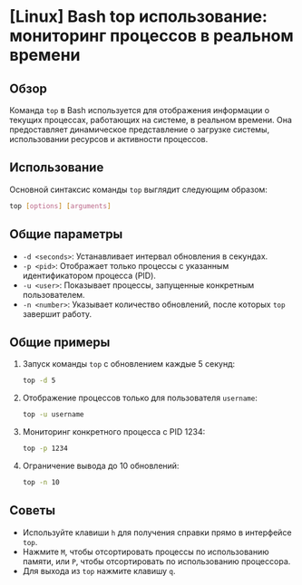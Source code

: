 # [Linux] Bash top использование: мониторинг процессов в реальном времени

## Обзор
Команда `top` в Bash используется для отображения информации о текущих процессах, работающих на системе, в реальном времени. Она предоставляет динамическое представление о загрузке системы, использовании ресурсов и активности процессов.

## Использование
Основной синтаксис команды `top` выглядит следующим образом:

```bash
top [options] [arguments]
```

## Общие параметры
- `-d <seconds>`: Устанавливает интервал обновления в секундах.
- `-p <pid>`: Отображает только процессы с указанным идентификатором процесса (PID).
- `-u <user>`: Показывает процессы, запущенные конкретным пользователем.
- `-n <number>`: Указывает количество обновлений, после которых `top` завершит работу.

## Общие примеры
1. Запуск команды `top` с обновлением каждые 5 секунд:
   ```bash
   top -d 5
   ```

2. Отображение процессов только для пользователя `username`:
   ```bash
   top -u username
   ```

3. Мониторинг конкретного процесса с PID 1234:
   ```bash
   top -p 1234
   ```

4. Ограничение вывода до 10 обновлений:
   ```bash
   top -n 10
   ```

## Советы
- Используйте клавиши `h` для получения справки прямо в интерфейсе `top`.
- Нажмите `M`, чтобы отсортировать процессы по использованию памяти, или `P`, чтобы отсортировать по использованию процессора.
- Для выхода из `top` нажмите клавишу `q`.